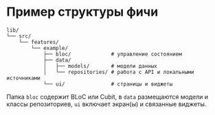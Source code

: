 # Пример структуры фичи

```
lib/
└── src/
    └── features/
        └── example/
            ├── bloc/             # управление состоянием
            ├── data/
            │   ├── models/       # модели данных
            │   └── repositories/ # работа с API и локальными источниками
            └── ui/               # страницы и виджеты
```

Папка `bloc` содержит BLoC или Cubit, в `data` размещаются модели и классы репозиториев,
`ui` включает экран(ы) и связанные виджеты.
